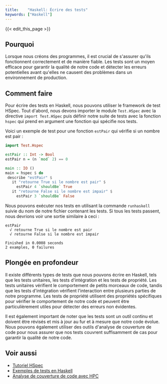 ```yaml
---
title:    "Haskell: Écrire des tests"
keywords: ["Haskell"]
---
```


{{< edit_this_page >}}

## Pourquoi 

Lorsque nous créons des programmes, il est crucial de s'assurer qu'ils fonctionnent correctement et de manière fiable. Les tests sont un moyen efficace pour garantir la qualité de notre code et détecter les erreurs potentielles avant qu'elles ne causent des problèmes dans un environnement de production.

## Comment faire 

Pour écrire des tests en Haskell, nous pouvons utiliser le framework de test HSpec. Tout d'abord, nous devons importer le module `Test.HSpec` avec la directive `import Test.HSpec` puis définir notre suite de tests avec la fonction `hspec` qui prend en argument une fonction qui spécifie nos tests.

Voici un exemple de test pour une fonction `estPair` qui vérifie si un nombre est pair :

```Haskell
import Test.Hspec

estPair :: Int -> Bool
estPair n = (n `mod` 2) == 0

main :: IO ()
main = hspec $ do
 describe "estPair" $
   it "retourne True si le nombre est pair" $
     estPair 4 `shouldBe` True
   it "retourne False si le nombre est impair" $
     estPair 3 `shouldBe` False
```

Nous pouvons exécuter nos tests en utilisant la commande `runhaskell` suivie du nom de notre fichier contenant les tests. Si tous les tests passent, nous devrions voir une sortie similaire à ceci :

```
estPair
  √ retourne True si le nombre est pair
  √ retourne False si le nombre est impair

Finished in 0.0008 seconds
2 examples, 0 failures
```

## Plongée en profondeur 

Il existe différents types de tests que nous pouvons écrire en Haskell, tels que les tests unitaires, les tests d'intégration et les tests de propriété. Les tests unitaires vérifient le comportement de petits morceaux de code, tandis que les tests d'intégration vérifient l'interaction entre plusieurs parties de notre programme. Les tests de propriété utilisent des propriétés spécifiques pour vérifier le comportement de notre code et peuvent être particulièrement utiles pour détecter des erreurs non évidentes.

Il est également important de noter que les tests sont un outil continu et doivent être révisés et mis à jour au fur et à mesure que notre code évolue. Nous pouvons également utiliser des outils d'analyse de couverture de code pour nous assurer que nos tests couvrent suffisamment de cas pour garantir la qualité de notre code.

## Voir aussi 

- [Tutoriel HSpec](https://hspec.github.io)
- [Exemples de tests en Haskell](https://haskellweekly.news/issue/134.html)
- [Analyse de couverture de code avec HPC](https://www.fpcomplete.com/blog/2017/07/easier-correlation-of-tests-and-code-in-haskell)